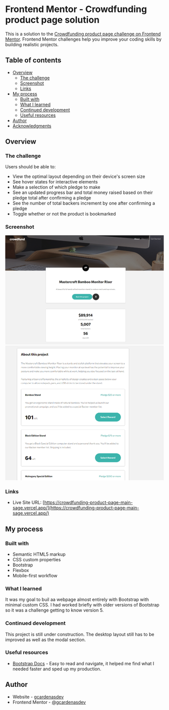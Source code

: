 # Frontend Mentor - Crowdfunding product page solution

This is a solution to the [Crowdfunding product page challenge on Frontend Mentor](https://www.frontendmentor.io/challenges/crowdfunding-product-page-7uvcZe7ZR). Frontend Mentor challenges help you improve your coding skills by building realistic projects. 

## Table of contents

- [Overview](#overview)
  - [The challenge](#the-challenge)
  - [Screenshot](#screenshot)
  - [Links](#links)
- [My process](#my-process)
  - [Built with](#built-with)
  - [What I learned](#what-i-learned)
  - [Continued development](#continued-development)
  - [Useful resources](#useful-resources)
- [Author](#author)
- [Acknowledgments](#acknowledgments)



## Overview

### The challenge

Users should be able to:

- View the optimal layout depending on their device's screen size
- See hover states for interactive elements
- Make a selection of which pledge to make
- See an updated progress bar and total money raised based on their pledge total after confirming a pledge
- See the number of total backers increment by one after confirming a pledge
- Toggle whether or not the product is bookmarked

### Screenshot

![](images/project-screenshot1.PNG)
![](images/project-screenshot2.PNG)



### Links

- Live Site URL: [https://crowdfunding-product-page-main-sage.vercel.app/](https://crowdfunding-product-page-main-sage.vercel.app/)

## My process

### Built with

- Semantic HTML5 markup
- CSS custom properties
- Bootstrap
- Flexbox
- Mobile-first workflow




### What I learned

It was my goal to buil aa webpage almost entirely with Bootstrap with minimal custom CSS. I had worked briefly with older versions of Bootstrap so it was a challenge getting to know version 5.

### Continued development

This project is still under construction. The desktop layout still has to be improved as well as the modal section. 


### Useful resources

- [Bootstrap Docs](https://getbootstrap.com/docs/5.2/getting-started/introduction/) - Easy to read and navigate, it helped me find what I needed faster and sped up my production.



## Author

- Website - [gcardenasdev](https://github.com/gcardenasdev)
- Frontend Mentor - [@gcardenasdev](https://www.frontendmentor.io/profile/gcardenasdev)

